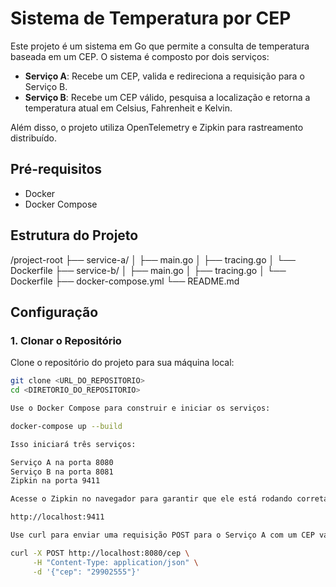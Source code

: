 # Sistema de Temperatura por CEP

Este projeto é um sistema em Go que permite a consulta de temperatura baseada em um CEP. O sistema é composto por dois serviços:

- **Serviço A**: Recebe um CEP, valida e redireciona a requisição para o Serviço B.
- **Serviço B**: Recebe um CEP válido, pesquisa a localização e retorna a temperatura atual em Celsius, Fahrenheit e Kelvin.

Além disso, o projeto utiliza OpenTelemetry e Zipkin para rastreamento distribuído.

## Pré-requisitos

- Docker
- Docker Compose

## Estrutura do Projeto

/project-root
├── service-a/
│ ├── main.go
│ ├── tracing.go
│ └── Dockerfile
├── service-b/
│ ├── main.go
│ ├── tracing.go
│ └── Dockerfile
├── docker-compose.yml
└── README.md

## Configuração

### 1. Clonar o Repositório

Clone o repositório do projeto para sua máquina local:

```bash
git clone <URL_DO_REPOSITORIO>
cd <DIRETORIO_DO_REPOSITORIO>

Use o Docker Compose para construir e iniciar os serviços:

docker-compose up --build

Isso iniciará três serviços:

Serviço A na porta 8080
Serviço B na porta 8081
Zipkin na porta 9411

Acesse o Zipkin no navegador para garantir que ele está rodando corretamente:

http://localhost:9411

Use curl para enviar uma requisição POST para o Serviço A com um CEP válido:

curl -X POST http://localhost:8080/cep \
     -H "Content-Type: application/json" \
     -d '{"cep": "29902555"}'
```
